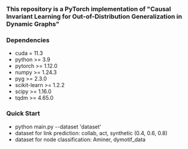 ### This repository is a PyTorch implementation of "Causal Invariant Learning for Out-of-Distribution Generalization in Dynamic Graphs"
### Dependencies
* cuda = 11.3
* python >= 3.9
* pytorch >= 1.12.0
* numpy >= 1.24.3
* pyg >= 2.3.0
* scikit-learn >= 1.2.2
* scipy >= 1.16.0
* tqdm >= 4.65.0
### Quick Start
* python main.py --dataset 'dataset'
* dataset for link prediction: collab, act, synthetic (0.4, 0.6, 0.8)
* dataset for node classification: Aminer, dymotif_data
